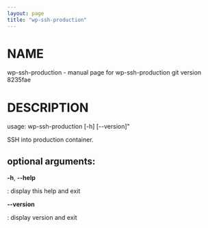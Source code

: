 ```yaml
---
layout: page
title: "wp-ssh-production"
---
```



NAME
====

wp-ssh-production - manual page for wp-ssh-production git version
8235fae

DESCRIPTION
===========

usage: wp-ssh-production \[-h\] \[\--version\]\"

SSH into production container.

optional arguments:
-------------------

**-h**, **\--help**

:   display this help and exit

**\--version**

:   display version and exit
